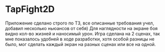 # TapFight2D
Приложение сделано строго по ТЗ, все описанные требования учел, добавил несколько ньюансов от себя)
Для наглядности на экране боя видно кол-во жизней и наносимый урон.
Игра сделана на 2 сценах, так мне показалось удобней в ходе разработки, хотя особой разницы не было,
мог сделать каждый экран на разных сценах или все на одной. 
